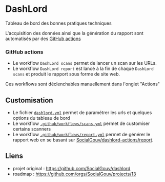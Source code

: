 # DashLord

Tableau de bord des bonnes pratiques techniques

L'acquisition des données ainsi que la génération du rapport sont automatisés par des [GitHub actions](https://github.com/features/actions)

### GitHub actions

- Le workflow `DashLord scans` permet de lancer un scan sur les URLs.
- Le workflow `DashLord report` est lancé à la fin de chaque `DashLord scans` et produit le rapport sous forme de site web.

Ces workflows sont déclenchables manuellement dans l'onglet "Actions"

## Customisation

- Le fichier [`dashlord.yml`](./dashlord.yml) permet de paramétrer les urls et quelques options du tableau de bord
- Le workflow [`.github/workflows/scans.yml`](./github/workflows/scans.yml) permet de customiser certains scanners
- Le workflow [`.github/workflows/report.yml`](./github/workflows/report.yml) permet de générer le rapport web en se basant sur [SocialGouv/dashlord-actions/report](https://github.com/SocialGouv/dashlord-actions).

## Liens

 - projet original : https://github.com/SocialGouv/dashlord
 - roadmap : https://github.com/orgs/SocialGouv/projects/13
